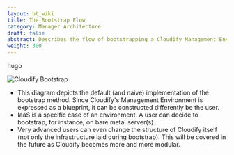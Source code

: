 ```yaml
---
layout: bt_wiki
title: The Bootstrap Flow
category: Manager Architecture
draft: false
abstract: Describes the flow of bootstrapping a Cloudify Management Environment
weight: 300
---
```

hugo

![Cloudify Bootstrap](hugo)

* This diagram depicts the default (and naive) implementation of the bootstrap method. Since Cloudify's Management Environment is expressed as a blueprint, it can be constructed differently be the user.
* IaaS is a specific case of an environment. A user can decide to bootstrap, for instance, on bare metal server(s).
* Very advanced users can even change the structure of Cloudify itself (not only the infrastructure laid during bootstrap). This will be covered in the future as Cloudify becomes more and more modular.